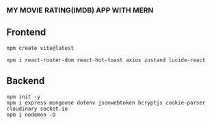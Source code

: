 ### MY MOVIE RATING(IMDB) APP WITH MERN

## Frontend
`npm create vite@latest`    

`npm i react-router-dom react-hot-toast axios zustand lucide-react`  


## Backend
`npm init -y`  
`npm i express mongoose dotenv jsonwebtoken bcryptjs cookie-parser cloudinary socket.io`  
`npm i nodemon -D`  